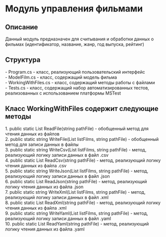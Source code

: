 <h1> Модуль управления фильмами </h1>
<h2>Описание</h2> 
Данный модуль предназначен для считывания и обработки данных о фильмах (идентификатор, название, жанр, год выпуска, рейтинг)

<h2>Структура</h2>
- Program.cs - класс, реализующий пользовательский интерфейс <br>
- ModelFilm.cs - класс, содержащий модель фильма<br>
- WorkingWithFiles.cs - класс, содержащий методы работы с файлами<br>
- Tests.cs - класс, содержащий набор автоматизированных тестов, реализованных с использованием платформы MSTest<br>

<h2>Класс WorkingWithFiles содержит следующие методы </h2>
1. public static List<ModelFilm> ReadFile<ModelFilm>(string pathFile) - обобщенный метод для чтения данных из файлов<br>
2. public static string WriteFile<ModelFilm>(List<ModelFilm> listFilms, string pathFile) - обобщенный метод для записи данных в файлы<br>
3. public static string WriteCsv<ModelFilm>(List<ModelFilm> listFilms, string pathFile) - метод, реализующий логику записи данных в файл .csv<br>
4. public static List<ModelFilm> ReadCsv<ModelFilm>(string pathFile) - метод, реализующий логику чтения данных из файла .csv<br>
5. public static string WriteJson<ModelFilm>(List<ModelFilm> listFilms, string pathFile) - метод, реализующий логику записи данных в файл .json<br>
6. public static List<ModelFilm> ReadJson<ModelFilm>(string pathFile) - метод, реализующий логику чтения данных из файла .json<br>
7. public static string WriteXml<ModelFilm>(List<ModelFilm> listFilms, string pathFile) - метод, реализующий логику записи данных в файл .xml<br>
8. public static List<ModelFilm> ReadXml<ModelFilm>(string pathFile) - метод, реализующий логику чтения данных из файла .xml<br>
9. public static string WriteYaml<ModelFilm>(List<ModelFilm> listFilms, string pathFile) - метод, реализующий логику записи данных в файл .yaml<br>
10. public static List<ModelFilm> ReadYaml<ModelFilm>(string pathFile) - метод, реализующий логику чтения данных из файла .yaml<br>



